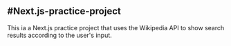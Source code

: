 #Next.js-practice-project
---
This ia a Next.js practice project that uses the Wikipedia API to show search results according to the user's input.
